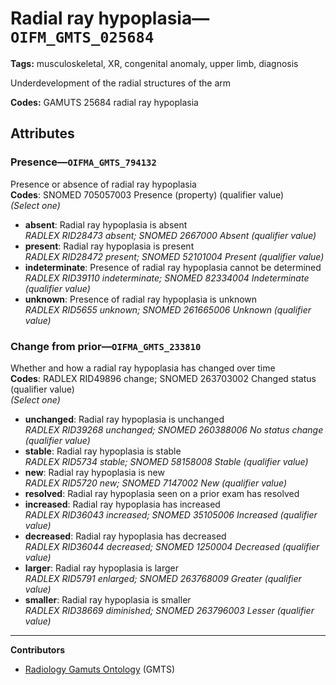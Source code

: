 # Radial ray hypoplasia—`OIFM_GMTS_025684`

**Tags:** musculoskeletal, XR, congenital anomaly, upper limb, diagnosis

Underdevelopment of the radial structures of the arm

**Codes:** GAMUTS 25684 radial ray hypoplasia

## Attributes

### Presence—`OIFMA_GMTS_794132`

Presence or absence of radial ray hypoplasia  
**Codes**: SNOMED 705057003 Presence (property) (qualifier value)  
*(Select one)*

- **absent**: Radial ray hypoplasia is absent  
_RADLEX RID28473 absent; SNOMED 2667000 Absent (qualifier value)_
- **present**: Radial ray hypoplasia is present  
_RADLEX RID28472 present; SNOMED 52101004 Present (qualifier value)_
- **indeterminate**: Presence of radial ray hypoplasia cannot be determined  
_RADLEX RID39110 indeterminate; SNOMED 82334004 Indeterminate (qualifier value)_
- **unknown**: Presence of radial ray hypoplasia is unknown  
_RADLEX RID5655 unknown; SNOMED 261665006 Unknown (qualifier value)_

### Change from prior—`OIFMA_GMTS_233810`

Whether and how a radial ray hypoplasia has changed over time  
**Codes**: RADLEX RID49896 change; SNOMED 263703002 Changed status (qualifier value)  
*(Select one)*

- **unchanged**: Radial ray hypoplasia is unchanged  
_RADLEX RID39268 unchanged; SNOMED 260388006 No status change (qualifier value)_
- **stable**: Radial ray hypoplasia is stable  
_RADLEX RID5734 stable; SNOMED 58158008 Stable (qualifier value)_
- **new**: Radial ray hypoplasia is new  
_RADLEX RID5720 new; SNOMED 7147002 New (qualifier value)_
- **resolved**: Radial ray hypoplasia seen on a prior exam has resolved  
- **increased**: Radial ray hypoplasia has increased  
_RADLEX RID36043 increased; SNOMED 35105006 Increased (qualifier value)_
- **decreased**: Radial ray hypoplasia has decreased  
_RADLEX RID36044 decreased; SNOMED 1250004 Decreased (qualifier value)_
- **larger**: Radial ray hypoplasia is larger  
_RADLEX RID5791 enlarged; SNOMED 263768009 Greater (qualifier value)_
- **smaller**: Radial ray hypoplasia is smaller  
_RADLEX RID38669 diminished; SNOMED 263796003 Lesser (qualifier value)_

---

**Contributors**

- [Radiology Gamuts Ontology](https://gamuts.net/) (GMTS)